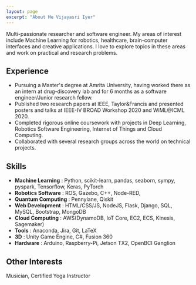 ```yaml
---
layout: page
excerpt: "About Me Vijayasri Iyer"
---
```


Multi-passionate researcher and software engineer. My areas of interest include Machine Learning for robotics, healthcare, brain-computer interfaces and creative applications. I love to explore topics in these areas and work on practical and research problems.

## Experience
- Pursuing a Master's degree at Amrita University, having worked there as an intern at drug-discovery lab and for 6 months as a software engineer/Junior research fellow. 
- Published two research papers at IEEE, Taylor&Francis and presented posters and talks at IEEE-IV BROAD Workshop 2020 and WiML@ICML 2020. 
- Completed rigorous online coursework with projects in Deep Learning, Robotics Software Engineering, Internet of Things and Cloud Computing. 
- Collaborated with several research groups across the world on technical projects. 

## Skills 
- **Machine Learning** : Python, scikit-learn, pandas, seaborn, sympy, pyspark, Tensorflow, Keras, PyTorch
- **Robotics Software** : ROS, Gazebo, C++, Node-RED,  
- **Quantum Computing** : Pennylane, Qiskit
- **Web Development** : HTML/CSS/JS, NodeJS, Flask, Django, SQL, MySQL, Bootstrap, MongoDB
- **Cloud Computing** : AWS(DynamoDB, IoT Core, EC2, ECS, Kinesis, Sagemaker)
- **Tools** :  Anaconda, Jira, Git, LaTeX
- **3D** : Unity Game Engine, C#, Fusion 360
- **Hardware** : Arduino, Raspberry-Pi, Jetson TX2, OpenBCI Ganglion 

## Other Interests
Musician, Certified Yoga Instructor